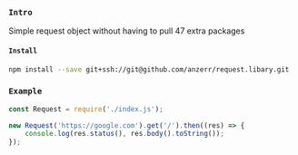 
### `Intro`
Simple request object without having to pull 47 extra packages

#### `Install`
``` bash
npm install --save git+ssh://git@github.com/anzerr/request.libary.git
```

### `Example`
``` javascript
const Request = require('./index.js');

new Request('https://google.com').get('/').then((res) => {
	console.log(res.status(), res.body().toString());
});
```
